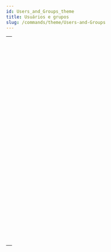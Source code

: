 ```yaml
---
id: Users_and_Groups_theme
title: Usuários e grupos
slug: /commands/theme/Users-and-Groups
---
```


|                                                                                                               |
| ------------------------------------------------------------------------------------------------------------- |
| [<!-- INCLUDE #_command_.BLOB TO USERS.Syntax -->](../../commands-legacy/blob-to-users.md)<br/>               |
| [<!-- INCLUDE #_command_.CHANGE CURRENT USER.Syntax -->](../../commands-legacy/change-current-user.md)<br/>   |
| [<!-- INCLUDE #_command_.CHANGE PASSWORD.Syntax -->](../../commands-legacy/change-password.md)<br/>           |
| [<!-- INCLUDE #_command_.Current user.Syntax -->](../../commands-legacy/current-user.md)<br/>                 |
| [<!-- INCLUDE #_command_.DELETE USER.Syntax -->](../../commands-legacy/delete-user.md)<br/>                   |
| [<!-- INCLUDE #_command_.EDIT ACCESS.Syntax -->](../../commands-legacy/edit-access.md)<br/>                   |
| [<!-- INCLUDE #_command_.Get default user.Syntax -->](../../commands-legacy/get-default-user.md)<br/>         |
| [<!-- INCLUDE #_command_.Get group access.Syntax -->](../../commands-legacy/get-group-access.md)<br/>         |
| [<!-- INCLUDE #_command_.GET GROUP LIST.Syntax -->](../../commands-legacy/get-group-list.md)<br/>             |
| [<!-- INCLUDE #_command_.GET GROUP PROPERTIES.Syntax -->](../../commands-legacy/get-group-properties.md)<br/> |
| [<!-- INCLUDE #_command_.Get plugin access.Syntax -->](../../commands-legacy/get-plugin-access.md)<br/>       |
| [<!-- INCLUDE #_command_.GET USER LIST.Syntax -->](../../commands-legacy/get-user-list.md)<br/>               |
| [<!-- INCLUDE #_command_.GET USER PROPERTIES.Syntax -->](../../commands-legacy/get-user-properties.md)<br/>   |
| [<!-- INCLUDE #_command_.Is user deleted.Syntax -->](../../commands-legacy/is-user-deleted.md)<br/>           |
| [<!-- INCLUDE #_command_.SET GROUP ACCESS.Syntax -->](../../commands-legacy/set-group-access.md)<br/>         |
| [<!-- INCLUDE #_command_.Set group properties.Syntax -->](../../commands-legacy/set-group-properties.md)<br/> |
| [<!-- INCLUDE #_command_.SET PLUGIN ACCESS.Syntax -->](../../commands-legacy/set-plugin-access.md)<br/>       |
| [<!-- INCLUDE #_command_.SET USER ALIAS.Syntax -->](../../commands-legacy/set-user-alias.md)<br/>             |
| [<!-- INCLUDE #_command_.Set user properties.Syntax -->](../../commands-legacy/set-user-properties.md)<br/>   |
| [<!-- INCLUDE #_command_.User in group.Syntax -->](../../commands-legacy/user-in-group.md)<br/>               |
| [<!-- INCLUDE #_command_.USERS TO BLOB.Syntax -->](../../commands-legacy/users-to-blob.md)<br/>               |
| [<!-- INCLUDE #_command_.Validate password.Syntax -->](../../commands-legacy/validate-password.md)<br/>       |
